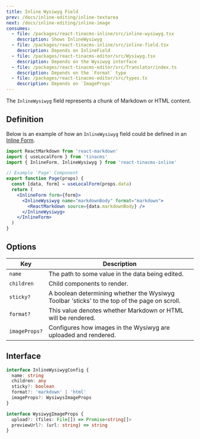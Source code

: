 ```yaml
---
title: Inline Wysiwyg Field
prev: /docs/inline-editing/inline-textarea
next: /docs/inline-editing/inline-image
consumes:
  - file: /packages/react-tinacms-inline/src/inline-wysiwyg.tsx
    description: Shows InlineWysiwyg
  - file: /packages/react-tinacms-inline/src/inline-field.tsx
    description: Depends on InlineField
  - file: /packages/react-tinacms-editor/src/Wysiwyg.tsx
    description: Depends on the Wysiwyg interface
  - file: /packages/react-tinacms-editor/src/Translator/index.ts
    description: Depends on the `Format` type
  - file: /packages/react-tinacms-editor/src/types.ts
    description: Depends on `ImageProps`
---
```


The `InlineWysiwyg` field represents a chunk of Markdown or HTML content.

## Definition

Below is an example of how an `InlineWysiwyg` field could be defined in an [Inline Form](/docs/inline-editing).

```jsx
import ReactMarkdown from 'react-markdown'
import { useLocalForm } from 'tinacms'
import { InlineForm, InlineWysiwyg } from 'react-tinacms-inline'

// Example 'Page' Component
export function Page(props) {
  const [data, form] = useLocalForm(props.data)
  return (
    <InlineForm form={form}>
      <InlineWysiwyg name="markdownBody" format="markdown">
        <ReactMarkdown source={data.markdownBody} />
      </InlineWysiwyg>
    </InlineForm>
  )
}
```

## Options

| Key           | Description                                                                                  |
| ------------- | -------------------------------------------------------------------------------------------- |
| `name`        | The path to some value in the data being edited.                                             |
| `children`    | Child components to render.                                                                  |
| `sticky?`     | A boolean determining whether the Wysiwyg Toolbar 'sticks' to the top of the page on scroll. |
| `format?`     | This value denotes whether Markdown or HTML will be rendered.                                |
| `imageProps?` | Configures how images in the Wysiwyg are uploaded and rendered.                              |

## Interface

```typescript
interface InlineWysiwygConfig {
  name: string
  children: any
  sticky?: boolean
  format?: 'markdown' | 'html'
  imageProps?: WysiwysImageProps
}

interface WysiwygImageProps {
  upload?: (files: File[]) => Promise<string[]>
  previewUrl?: (url: string) => string
}
```

<!-- TODO: Add better explanation (or example) of how to work with the Image Props -->
